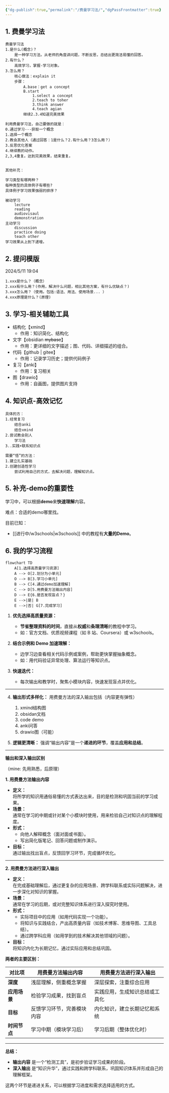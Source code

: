 ```yaml
---
{"dg-publish":true,"permalink":"/费曼学习法/","dgPassFrontmatter":true}
---
```


## 1. 费曼学习法

```
费曼学习法
1.是什么(概念)？
	是一种学习方法。从老师的角度讲问题，不断反思，总结出更简洁易懂的回答。
2.有什么？
	高效学习，掌握-学习对象。
3.怎么用？
	核心做法：explain it
	步骤：
    	A.base：get a concept
    	B.start
    		1.select a concept
    		2.teach to toher
    		3.think answer
    		4.teach agian
		继续2.3.4知道完美效果

利用费曼学习法，自己要做的就是：
0.通过学习---获取一个概念
1.选择一个概念
2.教会其他人（通过回答：1是什么？2.有什么用？3怎么用？）
3.反思优化答案
4.继续教的动作。
2,3,4重复。达到完美效果，结束重复。
		

其他补充：

学习类型有哪两种？
每种类型的具体例子有哪些?
具体例子学习效果强弱的排序？

被动学习
    lecture
    reading
    audiovisaul
    demonstration
主动学习
    discussion
    practice doing
    teach other  
学习效果从上到下递增。

```
## 2. 提问模版

2024/5/11 19:04

```
1.xxx是什么？（概念）
2.xxx有什么用？(作用，解决什么问题，相比其他方案，有什么优缺点？)
3.xxx怎么用？（使用。包括:语法、用法、使用场景... ）
4.xxx原理是什么？(原理)
```

## 3. 学习-相关辅助工具
- 结构化【xmind】
	- 作用：知识简化、结构化
- 文字【obsidian ~~mybase~~】
	- 作用：更详细的文字描述；图、代码、详细描述的组合。
- 代码【github | gitee】
	- 作用：记录学习历史；提供代码例子
- 复习【anki】
	- 作用：复习相关
- 图【drawio】
	- 作用：自画图，提供图片支持

## 4. 知识点-高效记忆

```
具体的方：
1.经常复习
    结合anki
    结合xmind
2.尝试教会别人
    学习法
3..实践+联系知识点

需要“悟”的方法：
1.建立扎实基础
2.创建创造性学习
    尝试利用自己的方式，去解决问题，理解知识点。

```

## 5. 补充-demo的重要性

学习中，可以根据**demo**来**快速理解**内容。

难点：合适的demo哪里找。

目前已知：
- [[进行中/w3schools\|w3schools]] 中的教程有**大量的Demo**。

## 6. 我的学习流程

```mermaid
flowchart TD
    A[1.选择高质量学习资源]
    A --> O[2.划分为小单元]
    O --> B[3.学习小单元]
    B --> C[4.通过demo加速理解]
    C --> D[5.用费曼方法输出内容]
    D --> E{6.是否发现盲点？}
    E -->|是| B
    E -->|否| G[7.完成学习]
```


1. **优先选择高质量资源：**
   - **节省整理资料的时间**，直接从**权威**和**条理清晰**的教程中学习。
   - 如：官方文档、优质视频课程（如 B 站、Coursera）或 w3schools。

2. **结合示例和 Demo 加速理解：**
   - 边学习边查看相关代码示例或案例，帮助更快掌握抽象概念。
   - 如：用代码验证异常处理、算法运行等知识点。

3. **快速迭代：**
   - 每次输出和教学时，聚焦小模块内容，快速发现盲点并优化。
---

4. **输出形式多样化：** 用费曼方法的深入输出包括（内容更有弹性）
	1. xmind结构图
	2. obsidan文档
	3. code demo
	4. anki问答
	5. drawio图（可能）

1. **逻辑更清晰：** 强调“输出内容”是一个**递进的环节**，覆盖**应用和总结**。

---
**输出和深入输出区别**

（mine: 先用熟悉，后原理）

**1. 用费曼方法输出内容**

- **定义：**  
    将所学的知识用通俗易懂的方式表达出来，目的是检测和巩固当前的学习成果。
- **场景：**  
    通常在学习的中期或针对某个小模块时使用，用来检验自己对知识点的理解程度。
- **形式：**
    - 向他人解释概念（面对面或书面）。
    - 写出简化版笔记、回答问题或制作演示。
- **目标：**  
    通过输出找出盲点，反馈回学习环节，完成循环优化。

---

**2. 用费曼方法进行深入输出**

- **定义：**  
    在完成基础理解后，通过更复杂的应用场景、跨学科联系或实际问题解决，进一步深化对知识的掌握。
- **场景：**  
    通常在学习的后期，或对完整知识体系进行深入探究时使用。
- **形式：**
    - 实际项目中的应用（如用代码实现一个功能）。
    - 将知识与实践结合，产出高质量内容（如技术博客、思维导图、工具总结）。
    - 通过跨学科应用（如用学到的技术解决其他领域的问题）。
- **目标：**  
    将知识内化为长期记忆，通过实际应用和总结巩固。

**两者的主要区别：**

| **对比项**   | **用费曼方法输出内容**     | **用费曼方法进行深入输出**     |
| ------------ | -------------------------- | ------------------------------ |
| **深度**     | 浅层理解，侧重概念掌握     | 深层探索，注重综合应用         |
| **应用场景** | 检验学习成果，找到盲点     | 实践应用，生成知识总结或工具化 |
| **目标**     | 反馈学习环节，完善模块内容 | 内化知识，建立长期记忆和系统   |
| **时间节点** | 学习中期（模块学习后）     | 学习后期（整体优化时）         |

---

**总结：**

- **输出内容** 是一个“检测工具”，是初步验证学习成果的阶段。
- **深入输出** 是“知识升华”，通过实践和跨学科联系，巩固知识体系并形成自己的理解框架。

这两个环节是递进关系，可以根据学习进度和需求选择适用的方式。